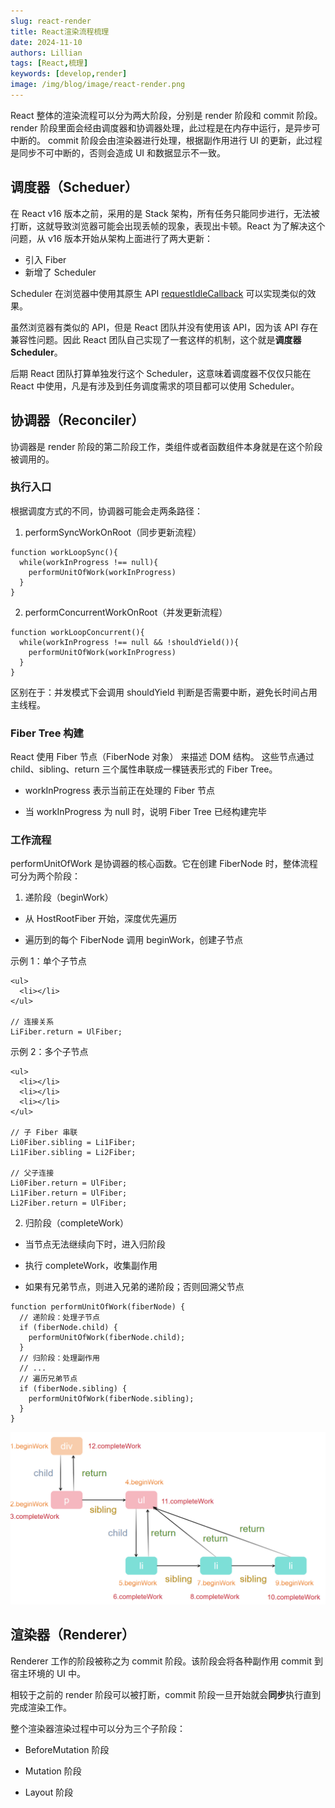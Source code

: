 ```yaml
---
slug: react-render
title: React渲染流程梳理
date: 2024-11-10
authors: Lillian
tags: [React,梳理]
keywords: [develop,render]
image: /img/blog/image/react-render.png
---
```


React 整体的渲染流程可以分为两大阶段，分别是 render 阶段和 commit 阶段。
render 阶段里面会经由调度器和协调器处理，此过程是在内存中运行，是异步可中断的。
commit 阶段会由渲染器进行处理，根据副作用进行 UI 的更新，此过程是同步不可中断的，否则会造成 UI 和数据显示不一致。

<!-- truncate -->

## 调度器（Scheduer）

在 React v16 版本之前，采用的是 Stack 架构，所有任务只能同步进行，无法被打断，这就导致浏览器可能会出现丢帧的现象，表现出卡顿。React 为了解决这个问题，从 v16 版本开始从架构上面进行了两大更新：
- 引入 Fiber
- 新增了 Scheduler

Scheduler 在浏览器中使用其原生 API [requestIdleCallback](https://developer.mozilla.org/zh-CN/docs/Web/API/Window/requestIdleCallback) 可以实现类似的效果。

虽然浏览器有类似的 API，但是 React 团队并没有使用该 API，因为该 API 存在兼容性问题。因此 React 团队自己实现了一套这样的机制，这个就是**调度器 Scheduler**。

后期 React 团队打算单独发行这个 Scheduler，这意味着调度器不仅仅只能在 React 中使用，凡是有涉及到任务调度需求的项目都可以使用 Scheduler。

## 协调器（Reconciler）

协调器是 render 阶段的第二阶段工作，类组件或者函数组件本身就是在这个阶段被调用的。

### 执行入口

根据调度方式的不同，协调器可能会走两条路径：

1. performSyncWorkOnRoot（同步更新流程）
```
function workLoopSync(){
  while(workInProgress !== null){
    performUnitOfWork(workInProgress)
  }
}
```

2. performConcurrentWorkOnRoot（并发更新流程）
```
function workLoopConcurrent(){
  while(workInProgress !== null && !shouldYield()){
    performUnitOfWork(workInProgress)
  }
}
```
区别在于：并发模式下会调用 shouldYield 判断是否需要中断，避免长时间占用主线程。

### Fiber Tree 构建

React 使用 Fiber 节点（FiberNode 对象） 来描述 DOM 结构。
这些节点通过 child、sibling、return 三个属性串联成一棵链表形式的 Fiber Tree。

- workInProgress 表示当前正在处理的 Fiber 节点

- 当 workInProgress 为 null 时，说明 Fiber Tree 已经构建完毕

### 工作流程

performUnitOfWork 是协调器的核心函数。它在创建 FiberNode 时，整体流程可分为两个阶段：

1. 递阶段（beginWork）

- 从 HostRootFiber 开始，深度优先遍历

- 遍历到的每个 FiberNode 调用 beginWork，创建子节点

示例 1：单个子节点
```
<ul>
  <li></li>
</ul>

// 连接关系
LiFiber.return = UlFiber;
```

示例 2：多个子节点
```
<ul>
  <li></li>
  <li></li>
  <li></li>
</ul>

// 子 Fiber 串联
Li0Fiber.sibling = Li1Fiber;
Li1Fiber.sibling = Li2Fiber;

// 父子连接
Li0Fiber.return = UlFiber;
Li1Fiber.return = UlFiber;
Li2Fiber.return = UlFiber;
```

2. 归阶段（completeWork）

- 当节点无法继续向下时，进入归阶段

- 执行 completeWork，收集副作用

- 如果有兄弟节点，则进入兄弟的递阶段；否则回溯父节点

```
function performUnitOfWork(fiberNode) {
  // 递阶段：处理子节点
  if (fiberNode.child) {
    performUnitOfWork(fiberNode.child);
  }
  // 归阶段：处理副作用
  // ...
  // 遍历兄弟节点
  if (fiberNode.sibling) {
    performUnitOfWork(fiberNode.sibling);
  }
}
```

![链表图](../../static/img/blog/react-render1.png)

## 渲染器（Renderer）

Renderer 工作的阶段被称之为 commit 阶段。该阶段会将各种副作用 commit 到宿主环境的 UI 中。

相较于之前的 render 阶段可以被打断，commit 阶段一旦开始就会**同步**执行直到完成渲染工作。

整个渲染器渲染过程中可以分为三个子阶段：

- BeforeMutation 阶段

- Mutation 阶段

- Layout 阶段

